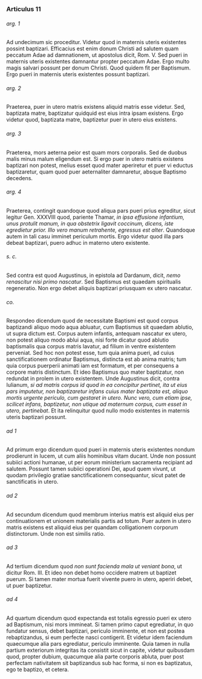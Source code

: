 ### Articulus 11

###### arg. 1
Ad undecimum sic proceditur. Videtur quod in maternis uteris existentes possint baptizari. Efficacius est enim donum Christi ad salutem quam peccatum Adae ad damnationem, ut apostolus dicit, Rom. V. Sed pueri in maternis uteris existentes damnantur propter peccatum Adae. Ergo multo magis salvari possunt per donum Christi. Quod quidem fit per Baptismum. Ergo pueri in maternis uteris existentes possunt baptizari.

###### arg. 2
Praeterea, puer in utero matris existens aliquid matris esse videtur. Sed, baptizata matre, baptizatur quidquid est eius intra ipsam existens. Ergo videtur quod, baptizata matre, baptizetur puer in utero eius existens.

###### arg. 3
Praeterea, mors aeterna peior est quam mors corporalis. Sed de duobus malis minus malum eligendum est. Si ergo puer in utero matris existens baptizari non potest, melius esset quod mater aperiretur et puer vi eductus baptizaretur, quam quod puer aeternaliter damnaretur, absque Baptismo decedens.

###### arg. 4
Praeterea, contingit quandoque quod aliqua pars pueri prius egreditur, sicut legitur Gen. XXXVIII quod, pariente Thamar, *in ipsa effusione infantium, unus protulit manum, in qua obstetrix ligavit coccinum, dicens, iste egredietur prior. Illo vero manum retrahente, egressus est alter*. Quandoque autem in tali casu imminet periculum mortis. Ergo videtur quod illa pars debeat baptizari, puero adhuc in materno utero existente.

###### s. c.
Sed contra est quod Augustinus, in epistola ad Dardanum, dicit, *nemo renascitur nisi primo nascatur*. Sed Baptismus est quaedam spiritualis regeneratio. Non ergo debet aliquis baptizari priusquam ex utero nascatur.

###### co.
Respondeo dicendum quod de necessitate Baptismi est quod corpus baptizandi aliquo modo aqua abluatur, cum Baptismus sit quaedam ablutio, ut supra dictum est. Corpus autem infantis, antequam nascatur ex utero, non potest aliquo modo ablui aqua, nisi forte dicatur quod ablutio baptismalis qua corpus matris lavatur, ad filium in ventre existentem perveniat. Sed hoc non potest esse, tum quia anima pueri, ad cuius sanctificationem ordinatur Baptismus, distincta est ab anima matris; tum quia corpus puerperii animati iam est formatum, et per consequens a corpore matris distinctum. Et ideo Baptismus quo mater baptizatur, non redundat in prolem in utero existentem. Unde Augustinus dicit, contra Iulianum, *si ad matris corpus id quod in ea concipitur pertinet, ita ut eius pars imputetur, non baptizaretur infans cuius mater baptizata est, aliquo mortis urgente periculo, cum gestaret in utero. Nunc vero, cum etiam ipse, scilicet infans, baptizetur, non utique ad maternum corpus, cum esset in utero, pertinebat*. Et ita relinquitur quod nullo modo existentes in maternis uteris baptizari possunt.

###### ad 1
Ad primum ergo dicendum quod pueri in maternis uteris existentes nondum prodierunt in lucem, ut cum aliis hominibus vitam ducant. Unde non possunt subiici actioni humanae, ut per eorum ministerium sacramenta recipiant ad salutem. Possunt tamen subiici operationi Dei, apud quem vivunt, ut quodam privilegio gratiae sanctificationem consequantur, sicut patet de sanctificatis in utero.

###### ad 2
Ad secundum dicendum quod membrum interius matris est aliquid eius per continuationem et unionem materialis partis ad totum. Puer autem in utero matris existens est aliquid eius per quandam colligationem corporum distinctorum. Unde non est similis ratio.

###### ad 3
Ad tertium dicendum quod *non sunt facienda mala ut veniant bona*, ut dicitur Rom. III. Et ideo non debet homo occidere matrem ut baptizet puerum. Si tamen mater mortua fuerit vivente puero in utero, aperiri debet, ut puer baptizetur.

###### ad 4
Ad quartum dicendum quod expectanda est totalis egressio pueri ex utero ad Baptismum, nisi mors immineat. Si tamen primo caput egrediatur, in quo fundatur sensus, debet baptizari, periculo imminente, et non est postea rebaptizandus, si eum perfecte nasci contigerit. Et videtur idem faciendum quaecumque alia pars egrediatur, periculo imminente. Quia tamen in nulla partium exteriorum integritas ita consistit sicut in capite, videtur quibusdam quod, propter dubium, quacumque alia parte corporis abluta, puer post perfectam nativitatem sit baptizandus sub hac forma, si non es baptizatus, ego te baptizo, et cetera.

